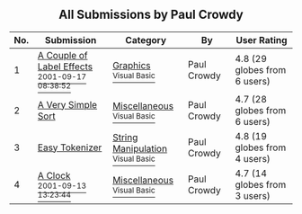 ﻿<div align="center">

## All Submissions by Paul Crowdy

</div>

No.  | Submission | Category | By   | User Rating
---- | ---------- | -------- | ---- | -----------
1 | [A Couple of Label Effects<br /><sup>2001-09-17 08:38:52</sup>](https://github.com/Planet-Source-Code/paul-crowdy-a-couple-of-label-effects__1-27229) | [Graphics<br /><sup>Visual Basic</sup>](../ByCategory/graphics__1-46.md) | Paul Crowdy | 4.8 (29 globes from 6 users)
2 | [A Very Simple Sort<br />](https://github.com/Planet-Source-Code/paul-crowdy-a-very-simple-sort__1-38375) | [Miscellaneous<br /><sup>Visual Basic</sup>](../ByCategory/miscellaneous__1-1.md) | Paul Crowdy | 4.7 (28 globes from 6 users)
3 | [Easy Tokenizer<br />](https://github.com/Planet-Source-Code/paul-crowdy-easy-tokenizer__1-26012) | [String Manipulation<br /><sup>Visual Basic</sup>](../ByCategory/string-manipulation__1-5.md) | Paul Crowdy | 4.8 (19 globes from 4 users)
4 | [A Clock<br /><sup>2001-09-13 13:23:44</sup>](https://github.com/Planet-Source-Code/paul-crowdy-a-clock__1-27199) | [Miscellaneous<br /><sup>Visual Basic</sup>](../ByCategory/miscellaneous__1-1.md) | Paul Crowdy | 4.7 (14 globes from 3 users)

